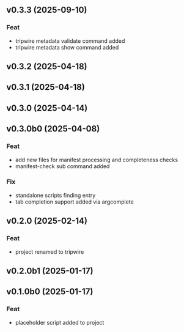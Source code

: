 ## v0.3.3 (2025-09-10)

### Feat

- tripwire metadata validate command added
- tripwire metadata show command added

## v0.3.2 (2025-04-18)

## v0.3.1 (2025-04-18)

## v0.3.0 (2025-04-14)

## v0.3.0b0 (2025-04-08)

### Feat

- add new files for manifest processing and completeness checks
- manifest-check sub command added

### Fix

- standalone scripts finding entry
- tab completion support added via argcomplete

## v0.2.0 (2025-02-14)

### Feat

- project renamed to tripwire

## v0.2.0b1 (2025-01-17)

## v0.1.0b0 (2025-01-17)

### Feat

- placeholder script added to project
